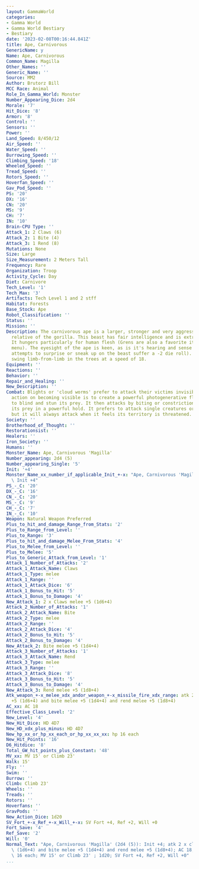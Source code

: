 ```yaml
---
layout: GammaWorld
categories:
- Gamma World
- Gamma World Bestiary
- Bestiary
date: '2023-02-08T00:16:44.841Z'
title: Ape, Carnivorous
GenericName: y
Name: Ape, Carnivorous
Common_Name: Magilla
Other_Names: ''
Generic_Name: ''
Source: MM2
Author: Brutorz Bill
MCC Race: Animal
Role_In_Gamma_World: Monster
Number_Appearing_Dice: 2d4
Morale: '7'
Hit_Dice: '8'
Armor: '8'
Control: ''
Sensors: ''
Power: ''
Land_Speed: 8/450/12
Air_Speed: ''
Water_Speed: ''
Burrowing_Speed: ''
Climbing_Speed: '18'
Wheeled_Speed: ''
Tread_Speed: ''
Rotors_Speed: ''
Hoverfan_Speed: ''
Gav_Pod_Speed: ''
PS: '20'
DX: '16'
CN: '20'
MS: '9'
CH: '7'
IN: '10'
Brain-CPU Type: ''
Attack_1: 2 Claws (6)
Attack_2: 1 Bite (4)
Attack_3: 1 Rend (8)
Mutations: None
Size: Large
Size_Measurement: 2 Meters Tall
Frequency: Rare
Organization: Troop
Activity_Cycle: Day
Diet: Carnivore
Tech_Level: '1'
Tech_Max: '3'
Artifacts: Tech Level 1 and 2 stff
Habitat: Forests
Base_Stock: Ape
Robot_Classification: ''
Status: ''
Mission: ''
Description: The carnivorous ape is a larger, stronger and very aggressive mutant
  relative of the gorilla. This beast has fair intelligence and is extremely cunning.
  It hungers particularly for human flesh (Grens are also a favorite item on their
  menu). The eyesight of the ape is keen, as is it's hearing and sense of smell (any
  attempts to surprise or sneak up on the beast suffer a -2 die roll). It can also
  swing limb-from-limb in the trees at a speed of 18.
Equipment: ''
Reactions: ''
Behavior: ''
Repair_and_Healing: ''
New_Description: ''
Combat: Blights or 'cloud worms' prefer to attack their victims invisibly. Their first
  action on becoming visible is to create a powerful photogenerative flash of light
  to blind and stun its prey. It then attacks by biting or constriction, grabbing
  its prey in a powerful hold. It prefers to attack single creatures or small groups,
  but it will always attack when it feels its territory is threatened.
Society: ''
Brotherhood_of_Thought: ''
Restorationsist: ''
Healers: ''
Iron_Society: ''
Humans: ''
Monster_Name: Ape, Carnivorous 'Magilla'
Number_appearing: 2d4 (5)
Number_appearing_Single: '5'
Init: '+4'
Monster_Name_xx_number_if_applicable_Init_+-x: "Ape, Carnivorous 'Magilla' (2d4 (5)):\
  \ Init +4"
PS_-_C: '20'
DX_-_C: '16'
CN_-_C: '20'
MS_-_C: '9'
CH_-_C: '7'
IN_-_C: '10'
Weapon: Natural Weapon Preferred
Plus_to_hit_and_damage_Range_from_Stats: '2'
Plus_to_Range_from_Level: ''
Plus_to_Range: '3'
Plus_to_hit_and_damage_Melee_From_Stats: '4'
Plus_to_Melee_from_Level: ''
Plus_to_Melee: '5'
Plus_to_Generic_Attack_from_Level: '1'
Attack_1_Number_of_Attacks: '2'
Attack_1_Attack_Name: Claws
Attack_1_Type: melee
Attack_1_Range: ''
Attack_1_Attack_Dice: '6'
Attack_1_Bonus_to_Hit: '5'
Attack_1_Bonus_to_Damage: '4'
New_Attack_1: 2 x Claws melee +5 (1d6+4)
Attack_2_Number_of_Attacks: '1'
Attack_2_Attack_Name: Bite
Attack_2_Type: melee
Attack_2_Range: ''
Attack_2_Attack_Dice: '4'
Attack_2_Bonus_to_Hit: '5'
Attack_2_Bonus_to_Damage: '4'
New_Attack_2: Bite melee +5 (1d4+4)
Attack_3_Number_of_Attacks: '1'
Attack_3_Attack_Name: Rend
Attack_3_Type: melee
Attack_3_Range: ''
Attack_3_Attack_Dice: '8'
Attack_3_Bonus_to_Hit: '5'
Attack_3_Bonus_to_Damage: '4'
New_Attack_3: Rend melee +5 (1d8+4)
Atk_weapon_+-x_melee_xdx_andor_weapon_+-x_missile_fire_xdx_range: atk 2 x claws melee
  +5 (1d6+4) and bite melee +5 (1d4+4) and rend melee +5 (1d8+4)
AC_xx: AC 18
Effective_Class_Level: '2'
New_Level: '4'
New_Hit_Dice: HD 4D7
New_HD_xdx_plus_minus: HD 4D7
New_hp_xx_or_hp_xx_each_or_hp_xx_xx_xx: hp 16 each
New_Hit_Points: '16'
D6_Hitdice: '8'
Total_GW_hit_points_plus_Constant: '48'
MV_xx: MV 15' or Climb 23'
Walk: 15'
Fly: ''
Swim: ''
Burrow: ''
Climb: Climb 23'
Wheels: ''
Treads: ''
Rotors: ''
Hoverfans: ''
GravPods: ''
New_Action_Dice: 1d20
SV_Fort_+-x_Ref_+-x_Will_+-x: SV Fort +4, Ref +2, Will +0
Fort_Save: '4'
Ref_Save: '2'
Will: '0'
Normal_Text: "Ape, Carnivorous 'Magilla' (2d4 (5)): Init +4; atk 2 x claws melee +5\
  \ (1d6+4) and bite melee +5 (1d4+4) and rend melee +5 (1d8+4); AC 18; HD 4D7 hp\
  \ 16 each; MV 15' or Climb 23' ; 1d20; SV Fort +4, Ref +2, Will +0"
...
```

